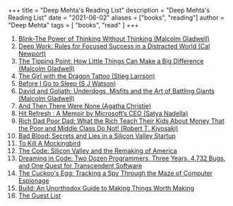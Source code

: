 +++
title = "Deep Mehta's Reading List"
description = "Deep Mehta's Reading List"
date = "2021-06-02"
aliases = ["books", "reading"]
author = "Deep Mehta"
tags = [
    "books",
    "read"
]
+++

1. [Blink-The Power of Thinking Without Thinking (Malcolm Gladwell)](https://www.amazon.in/Blink-Power-Thinking-Without/dp/0316010669)
2. [Deep Work: Rules for Focused Success in a Distracted World (Cal Newport)](https://www.amazon.in/Deep-Work-Focused-Success-Distracted/dp/0349413681)
3. [The Tipping Point: How Little Things Can Make a Big Difference (Malcolm Gladwell)](https://www.amazon.in/Tipping-Point-Little-Things-Difference/dp/0349113467)
4. [The Girl with the Dragon Tattoo (Stieg Larrson)](https://www.amazon.in/Girl-Dragon-Tattoo-2015-06-07-Millennium/dp/0857054104)
5. [Before I Go to Sleep (S J Watson)](https://www.amazon.in/Before-I-Go-Sleep-Watson/dp/0552164127)
6. [David and Goliath: Underdogs, Misfits and the Art of Battling Giants (Malcolm Gladwell)](https://www.amazon.in/David-Goliath-Underdogs-Misfits-Battling/dp/0241959594)
7. [And Then There Were None (Agatha Christie)](https://www.amazon.in/Then-There-Were-None/dp/0008123209)
8. [Hit Refresh : A Memoir by Microsoft’s CEO (Satya Nadella)](https://www.amazon.in/Hit-Refresh-Memoir-Microsofts-CEO/dp/0008393303)
9. [Rich Dad Poor Dad: What the Rich Teach Their Kids About Money That the Poor and Middle Class Do Not! (Robert T. Kiyosaki)](https://www.amazon.in/Rich-Dad-Poor-Middle-Updates/dp/1612680194)
10. [Bad Blood: Secrets and Lies in a Silicon Valley Startup](https://www.amazon.in/Bad-Blood-Secrets-Silicon-Startup/dp/152473165X)
11. [To Kill A Mockingbird](https://www.amazon.in/Kill-Mockingbird-Harper-Lee/dp/0099549484)
12. [The Code: Silicon Valley and the Remaking of America](https://www.amazon.in/Code-Silicon-Valley-Remaking-America/dp/0399562184)
13. [Dreaming in Code: Two Dozen Programmers, Three Years, 4,732 Bugs, and One Quest for Transcendent Software](https://www.amazon.com/Dreaming-Code-Programmers-Transcendent-Software/dp/1400082471)
14. [The Cuckoo's Egg: Tracking a Spy Through the Maze of Computer Espionage](https://www.amazon.com/Cuckoos-Egg-Tracking-Computer-Espionage/dp/1416507787)
15. [Build: An Unorthodox Guide to Making Things Worth Making](https://www.amazon.com/Build-Unorthodox-Guide-Making-Things/dp/0063046067)
16. [The Guest List](https://www.amazon.com/Guest-List-Novel-Lucy-Foley/dp/0062868934)

